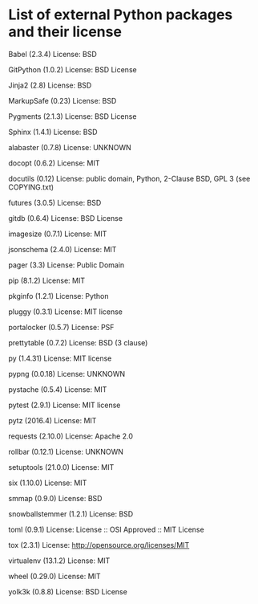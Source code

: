 # List of external Python packages and their license

Babel (2.3.4)
    License: BSD

GitPython (1.0.2)
    License: BSD License

Jinja2 (2.8)
    License: BSD

MarkupSafe (0.23)
    License: BSD

Pygments (2.1.3)
    License: BSD License

Sphinx (1.4.1)
    License: BSD

alabaster (0.7.8)
    License: UNKNOWN

docopt (0.6.2)
    License: MIT

docutils (0.12)
    License: public domain, Python, 2-Clause BSD, GPL 3 (see COPYING.txt)

futures (3.0.5)
    License: BSD

gitdb (0.6.4)
    License: BSD License

imagesize (0.7.1)
    License: MIT

jsonschema (2.4.0)
    License: MIT

pager (3.3)
    License: Public Domain

pip (8.1.2)
    License: MIT

pkginfo (1.2.1)
    License: Python

pluggy (0.3.1)
    License: MIT license

portalocker (0.5.7)
    License: PSF

prettytable (0.7.2)
    License: BSD (3 clause)

py (1.4.31)
    License: MIT license

pypng (0.0.18)
    License: UNKNOWN

pystache (0.5.4)
    License: MIT

pytest (2.9.1)
    License: MIT license

pytz (2016.4)
    License: MIT

requests (2.10.0)
    License: Apache 2.0

rollbar (0.12.1)
    License: UNKNOWN

setuptools (21.0.0)
    License: MIT

six (1.10.0)
    License: MIT

smmap (0.9.0)
    License: BSD

snowballstemmer (1.2.1)
    License: BSD

toml (0.9.1)
    License: License :: OSI Approved :: MIT License

tox (2.3.1)
    License: http://opensource.org/licenses/MIT

virtualenv (13.1.2)
    License: MIT

wheel (0.29.0)
    License: MIT

yolk3k (0.8.8)
    License: BSD License
